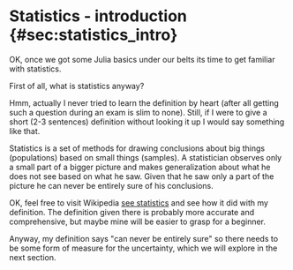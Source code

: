 # Statistics - introduction {#sec:statistics_intro}

OK, once we got some Julia basics under our belts its time to get familiar with statistics.

First of all, what is statistics anyway?

Hmm, actually I never tried to learn the definition by heart (after all getting such a question during an exam is slim to none). Still, if I were to give a short (2-3 sentences) definition without looking it up I would say something like that.

Statistics is a set of methods for drawing conclusions about big things (populations) based on small things (samples). A statistician observes only a small part of a bigger picture and makes generalization about what he does not see based on what he saw. Given that he saw only a part of the picture he can never be entirely sure of his conclusions.

OK, feel free to visit Wikipedia [see statistics](https://en.wikipedia.org/wiki/Statistics) and see how it did with my definition. The definition given there is probably more accurate and comprehensive, but maybe mine will be easier to grasp for a beginner. 

Anyway, my definition says "can never be entirely sure" so there needs to be some form of measure for the uncertainty, which we will explore in the next section.
